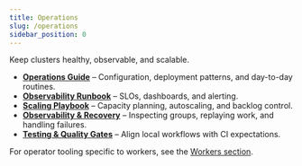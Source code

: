 ```yaml
---
title: Operations
slug: /operations
sidebar_position: 0
---
```


Keep clusters healthy, observable, and scalable.

- **[Operations Guide](./operations-guide.md)** – Configuration, deployment patterns, and day-to-day routines.
- **[Observability Runbook](./observability-runbook.md)** – SLOs, dashboards, and alerting.
- **[Scaling Playbook](./scaling-playbook.md)** – Capacity planning, autoscaling, and backlog control.
- **[Observability & Recovery](./recovery-guide.md)** – Inspecting groups, replaying work, and handling failures.
- **[Testing & Quality Gates](./testing-guide.md)** – Align local workflows with CI expectations.

For operator tooling specific to workers, see the [Workers section](../workers/index.md).
